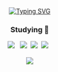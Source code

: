 <div align="center">
  <a href="https://git.io/typing-svg"><img src="https://readme-typing-svg.demolab.com?font=Redressed&weight=500&size=25&duration=4000&pause=500&color=EB5775&center=true&vCenter=true&width=550&lines=Hi%2C+I+am+chaeyoung+Won+!;" alt="Typing SVG" /> </a>
</div>
<h3 align="center"> Studying 🫧</h3>
<div align="center">
  <img src="https://img.shields.io/badge/react-20232a.svg?style=for-the-badge&logo=react&logoColor=61DAFB" /> &nbsp
  <img src="https://img.shields.io/badge/html5-E34F26.svg?style=for-the-badge&logo=html5&logoColor=white" />&nbsp
  <img src="https://img.shields.io/badge/css3-1572B6.svg?style=for-the-badge&logo=css3&logoColor=white" />&nbsp
  <img src="https://img.shields.io/badge/javascript-F7DF1E.svg?style=for-the-badge&logo=javascript&logoColor=20232a" /> &nbsp
</div>
<br>
<div align="center">
  <img src="https://github-readme-stats.vercel.app/api?username=chaeyoungwon&show_icons=true&theme=radical" />
</div>
